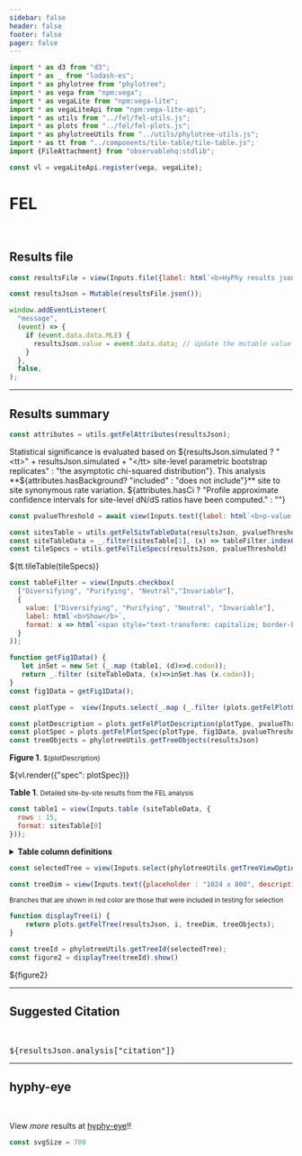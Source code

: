 ```yaml
---
sidebar: false
header: false
footer: false
pager: false
---
```


```js
import * as d3 from "d3";
import * as _ from "lodash-es";
import * as phylotree from "phylotree";
import * as vega from "npm:vega";
import * as vegaLite from "npm:vega-lite";
import * as vegaLiteApi from "npm:vega-lite-api";
import * as utils from "../fel/fel-utils.js";
import * as plots from "../fel/fel-plots.js";
import * as phylotreeUtils from "../utils/phylotree-utils.js";
import * as tt from "../components/tile-table/tile-table.js";
import {FileAttachment} from "observablehq:stdlib";
```

```js
const vl = vegaLiteApi.register(vega, vegaLite);
```

# FEL
<br>

## Results file

```js
const resultsFile = view(Inputs.file({label: html`<b>HyPhy results json:</b>`, accept: ".json", required: true}));
```

```js
const resultsJson = Mutable(resultsFile.json());
```

```js
window.addEventListener(
  "message",
  (event) => {
    if (event.data.data.MLE) {
      resultsJson.value = event.data.data; // Update the mutable value
    }
  },
  false,
);
```
<hr>

## Results summary

```js
const attributes = utils.getFelAttributes(resultsJson);
```

Statistical significance is evaluated based on  ${resultsJson.simulated  ? "<tt>" + resultsJson.simulated + "</tt> site-level parametric bootstrap replicates"  : "the asymptotic chi-squared distribution"}. This analysis **${attributes.hasBackground? "included" : "does not include"}** site to site synonymous rate variation. ${attributes.hasCi ? "Profile approximate confidence intervals for site-level dN/dS ratios have been computed." : ""}


```js
const pvalueThreshold = await view(Inputs.text({label: html`<b>p-value threshold</b>`, value: "0.1", submit: "Update"}));
```

```js
const sitesTable = utils.getFelSiteTableData(resultsJson, pvalueThreshold);
const siteTableData = _.filter(sitesTable[1], (x) => tableFilter.indexOf(x.class) >= 0);
const tileSpecs = utils.getFelTileSpecs(resultsJson, pvalueThreshold)
```

<div>${tt.tileTable(tileSpecs)}</div>

```js
const tableFilter = view(Inputs.checkbox(
  ["Diversifying", "Purifying", "Neutral","Invariable"], 
  {
    value: ["Diversifying", "Purifying", "Neutral", "Invariable"], 
    label: html`<b>Show</b>`, 
    format: x => html`<span style="text-transform: capitalize; border-bottom: solid 2px ${plots.COLORS[x]}; margin-bottom: -2px;">${x}`
  }
));
```

```js
function getFig1Data() {
   let inSet = new Set (_.map (table1, (d)=>d.codon));
   return _.filter (siteTableData, (x)=>inSet.has (x.codon));
}
const fig1Data = getFig1Data();
```

```js
const plotType =  view(Inputs.select(_.map (_.filter (plots.getFelPlotOptions(attributes.hasPasmt), (d)=>d[1](resultsJson)), d=>d[0]),{label: html`<b>Plot type</b>`}))
```

```js
const plotDescription = plots.getFelPlotDescription(plotType, pvalueThreshold)
const plotSpec = plots.getFelPlotSpec(plotType, fig1Data, pvalueThreshold, attributes.hasPasmt)
const treeObjects = phylotreeUtils.getTreeObjects(resultsJson)
```

**Figure 1**. <small>${plotDescription}</small>
<div>${vl.render({"spec": plotSpec})}</div>

**Table 1**. <small>Detailed site-by-site results from the FEL analysis</small>

```js
const table1 = view(Inputs.table (siteTableData, {
  rows : 15,
  format: sitesTable[0]
}));
```

<details>
  <summary><b>Table column definitions</b></small></summary>
  <small><dl>
    ${_.map (sitesTable[2], (d)=>html`<dt><tt>${d[0]}</tt></dt><dd>${d[1]}</dd>`)}
  </dl></small>
</details>

```js
const selectedTree = view(Inputs.select(phylotreeUtils.getTreeViewOptions(resultsJson, treeObjects, {includeCodons: false}),{label: html`<b>View tree for </b>`}))
```

```js
const treeDim = view(Inputs.text({placeholder : "1024 x 800", description: "Tree dimension (height x width in pixels), leave blank to auto-scale", submit: "Resize"}));
```

<small>Branches that are shown in <span style = 'color: redbrick'>red color</span> are those that were included in testing for selection</small>

```js
function displayTree(i) {
    return plots.getFelTree(resultsJson, i, treeDim, treeObjects);
}

const treeId = phylotreeUtils.getTreeId(selectedTree);
const figure2 = displayTree(treeId).show()
```
<link rel=stylesheet href='https://cdn.jsdelivr.net/npm/phylotree@0.1/phylotree.css'>
<div id="tree_container">${figure2}</div>

<hr>

## Suggested Citation

<br>
<p><tt>${resultsJson.analysis["citation"]}</tt></p>

<hr>

## hyphy-eye

<br>

View _more_ results at [hyphy-eye](/)!!

```js
const svgSize = 700